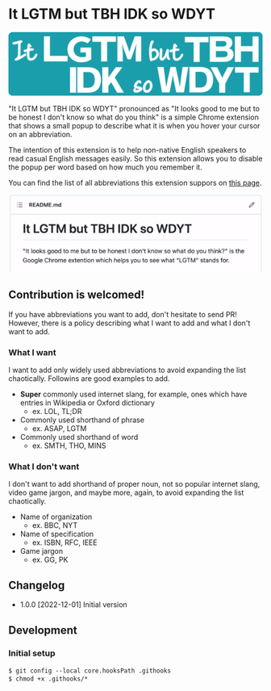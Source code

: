 # It LGTM but TBH IDK so WDYT

![It LGTM but TBH IDK so WDYT](images/logo.svg)

"It LGTM but TBH IDK so WDYT" pronounced as "It looks good to me but to be honest I don't know so what do you think" is a simple Chrome extension that shows a small popup to describe what it is when you hover your cursor on an abbreviation.

The intention of this extension is to help non-native English speakers to read casual English messages easily. So this extension allows you to disable the popup per word based on how much you remember it.

You can find the list of all abbreviations this extension suppors on [this page](https://github.com/otchy210/it-lgtm-but-tbh-idk-so-wdyt/blob/main/src/words.txt).

![How it works](images/how-it-works.gif)

## Contribution is welcomed!

If you have abbreviations you want to add, don't hesitate to send PR! However, there is a policy describing what I want to add and what I don't want to add.

### What I want

I want to add only widely used abbreviations to avoid expanding the list chaotically. Followins are good examples to add.

-   **Super** commonly used internet slang, for example, ones which have entries in Wikipedia or Oxford dictionary
    -   ex. LOL, TL;DR
-   Commonly used shorthand of phrase
    -   ex. ASAP, LGTM
-   Commonly used shorthand of word
    -   ex. SMTH, THO, MINS

### What I don't want

I don't want to add shorthand of proper noun, not so popular internet slang, video game jargon, and maybe more, again, to avoid expanding the list chaotically.

-   Name of organization
    -   ex. BBC, NYT
-   Name of specification
    -   ex. ISBN, RFC, IEEE
-   Game jargon
    -   ex. GG, PK

## Changelog

-   1.0.0 [2022-12-01] Initial version

## Development

### Initial setup

```
$ git config --local core.hooksPath .githooks
$ chmod +x .githooks/*
```
